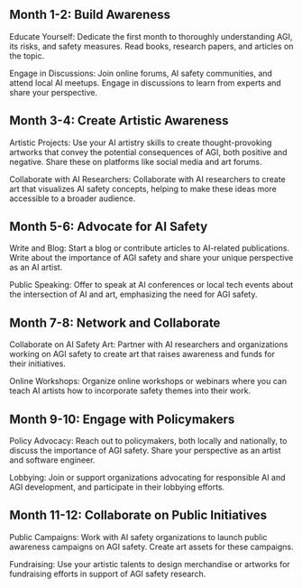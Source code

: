 ## Month 1-2: Build Awareness

Educate Yourself: Dedicate the first month to thoroughly understanding AGI, its risks, and safety measures. Read books, research papers, and articles on the topic.

Engage in Discussions: Join online forums, AI safety communities, and attend local AI meetups. Engage in discussions to learn from experts and share your perspective.

## Month 3-4: Create Artistic Awareness

Artistic Projects: Use your AI artistry skills to create thought-provoking artworks that convey the potential consequences of AGI, both positive and negative. Share these on platforms like social media and art forums.

Collaborate with AI Researchers: Collaborate with AI researchers to create art that visualizes AI safety concepts, helping to make these ideas more accessible to a broader audience.

## Month 5-6: Advocate for AI Safety

Write and Blog: Start a blog or contribute articles to AI-related publications. Write about the importance of AGI safety and share your unique perspective as an AI artist.

Public Speaking: Offer to speak at AI conferences or local tech events about the intersection of AI and art, emphasizing the need for AGI safety.

## Month 7-8: Network and Collaborate

Collaborate on AI Safety Art: Partner with AI researchers and organizations working on AGI safety to create art that raises awareness and funds for their initiatives.

Online Workshops: Organize online workshops or webinars where you can teach AI artists how to incorporate safety themes into their work.

## Month 9-10: Engage with Policymakers

Policy Advocacy: Reach out to policymakers, both locally and nationally, to discuss the importance of AGI safety. Share your perspective as an artist and software engineer.

Lobbying: Join or support organizations advocating for responsible AI and AGI development, and participate in their lobbying efforts.

## Month 11-12: Collaborate on Public Initiatives

Public Campaigns: Work with AI safety organizations to launch public awareness campaigns on AGI safety. Create art assets for these campaigns.

Fundraising: Use your artistic talents to design merchandise or artworks for fundraising efforts in support of AGI safety research.